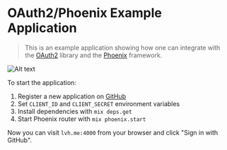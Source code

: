 # OAuth2/Phoenix Example Application

> This is an example application showing how one can integrate with the
> [OAuth2](https://github.com/scrogson/oauth2) library and
> the [Phoenix](https://github.com/phoenixframework/phoenix) framework.

![Alt text](https://monosnap.com/image/l8D8RiL2wWwNyXeWiCcjmGIhNMXg7N.png)

To start the application:

1. Register a new application on [GitHub](https://github.com/settings/applications/new)
2. Set `CLIENT_ID` and `CLIENT_SECRET` environment variables
3. Install dependencies with `mix deps.get`
4. Start Phoenix router with `mix phoenix.start`

Now you can visit `lvh.me:4000` from your browser and click "Sign in with
GitHub".
